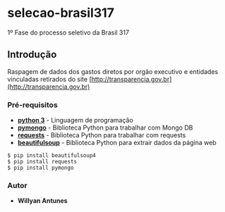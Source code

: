 # selecao-brasil317
1º Fase do processo seletivo da Brasil 317

## Introdução
Raspagem de dados dos gastos diretos por orgão executivo e entidades vinculadas retirados do site [http://transparencia.gov.br](http://transparencia.gov.br)


### Pré-requisitos
* __[python 3](https://www.python.org/)__ - Linguagem de programação
* __[pymongo](https://api.mongodb.com/python/current/)__ - Biblioteca Python para trabalhar com Mongo DB
* __[requests](http://docs.python-requests.org/en/master/)__ - Biblioteca Python para trabalhar com requests
* __[beautifulsoup](https://www.crummy.com/software/BeautifulSoup/bs4/doc/)__ - Biblioteca Python para extrair dados da página web

```
$ pip install beautifulsoup4
$ pip install requests
$ pip install pymongo 
```

### Autor
* **Willyan Antunes** 
